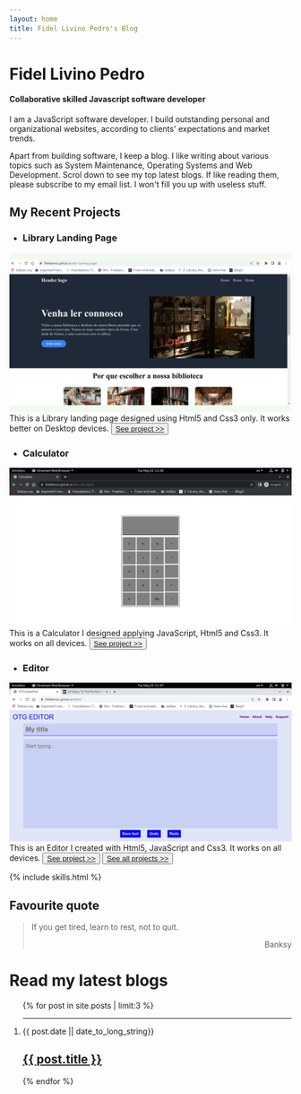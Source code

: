```yaml
---
layout: home
title: Fidel Livino Pedro's Blog
---
```

# Fidel Livino Pedro

#### <span>Collaborative skilled Javascript software developer</span>

I am a JavaScript software developer. I build outstanding personal and organizational websites, according to clients' expectations and
market trends.

Apart from building software, I keep a blog. I like writing about various topics such as System Maintenance, Operating Systems 
and Web Development. Scrol down to see my top latest blogs. If like reading them, please subscribe to my email list. I won't fill you
up with useless stuff.

## My Recent Projects
- ### Library Landing Page
<img src="/assets/images/odin-landing-page.svg" class="project" alt="odin-landing-page"/>  
This is a Library landing page designed using Html5 and Css3 only. It works better on Desktop devices.  
<button class="btn"><a href="https://fideldemoz.github.io/odin-landing-page/">See project >></a></button> 

- ### Calculator
<img src="/assets/images/javascript-calculator.png" class="project" alt="javascript calculator"/>  
This is a Calculator I designed applying JavaScript, Html5 and Css3. It works on all devices.  
<button class="btn"><a href="https://fideldemoz.github.io/odin-calculator/">See project >></a></button> 

- ### Editor
<img src="/assets/images/editor.png" class="project" alt="javascript calculator"/>  
This is an Editor I created with Html5, JavaScript and Css3. It works on all devices.  
<button class="btn"><a href="https://fideldemoz.github.io/editor/">See project >></a></button> 
<button class="btn"><a href="https://github.com/fideldemoz?tab=repositories">See all projects >></a></button> 

{% include skills.html %}
## Favourite quote
> If you get tired, learn to rest, not to quit.
> <p style="text-align:right">Banksy</p>

# Read my latest blogs
<ol class="blog_li">
  {% for post in site.posts | limit:3 %}
  <hr>
    <li class="blogs">
    	<p> {{ post.date || date_to_long_string}}</p>
      <h2><a class="toright" href="{{ post.url }}">{{ post.title }}</a></h2>
    </li>
  {% endfor %}
</ol>